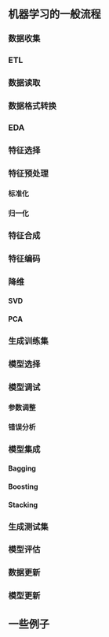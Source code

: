 ## 机器学习的一般流程

### 数据收集

### ETL

### 数据读取

### 数据格式转换

### EDA

### 特征选择

### 特征预处理
#### 标准化
#### 归一化

### 特征合成

### 特征编码

### 降维
#### SVD
#### PCA

### 生成训练集

### 模型选择

### 模型调试
#### 参数调整
#### 错误分析

### 模型集成
#### Bagging
#### Boosting
#### Stacking

### 生成测试集

### 模型评估

### 数据更新

### 模型更新

## 一些例子
